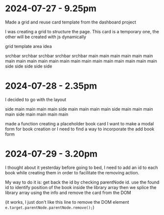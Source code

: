 # 2024-07-27 - 9.25pm

Made a grid and reuse card template from the dashboard project

I was creating a grid to structure the page. This card is a temporary one, the other will be created with js dynamically

grid template area idea

srchbar srchbar srchbar srchbar srchbar
main    main    main    main    main
main    main    main    main    main
main    main    main    main    main
main    main    main    main    main
side    side    side    side    side 


# 2024-07-28 - 2.35pm

I decided to go with the layout 

side main main main main
side main main main main 
side main main main main
side main main main main 

made a function creating a placeholder book card
I want to make a modal form for book creation or I need to find a way to incorporate the add book form

# 2024-07-29 - 3.20pm

I thought about it yesterday before going to bed, I need to add an id to each book while creating them in order to facilitate the removing action.

My way to do it is: get back the id by checking parentNode id.
use the found id to identify position of the book inside the library array
then we splice the library array using the info and remove the card from the DOM

(it works, I just don't like this line to remove the DOM element 		`e.target.parentNode.parentNode.remove();`) 
